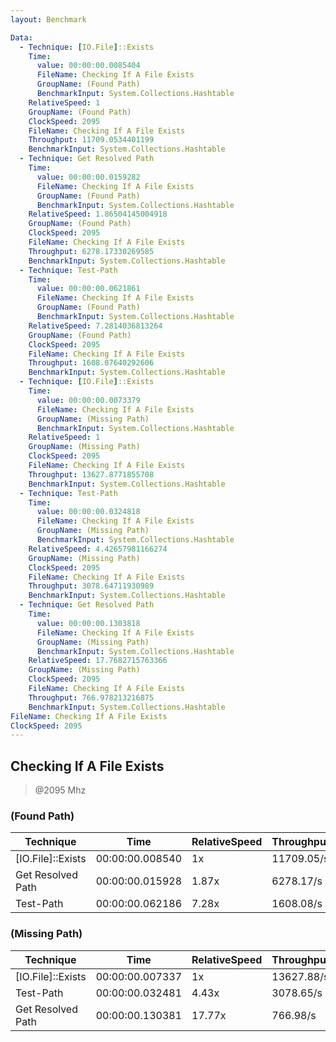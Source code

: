 ```yaml
---
layout: Benchmark

Data: 
  - Technique: [IO.File]::Exists
    Time: 
      value: 00:00:00.0085404
      FileName: Checking If A File Exists
      GroupName: (Found Path)
      BenchmarkInput: System.Collections.Hashtable
    RelativeSpeed: 1
    GroupName: (Found Path)
    ClockSpeed: 2095
    FileName: Checking If A File Exists
    Throughput: 11709.0534401199
    BenchmarkInput: System.Collections.Hashtable
  - Technique: Get Resolved Path
    Time: 
      value: 00:00:00.0159282
      FileName: Checking If A File Exists
      GroupName: (Found Path)
      BenchmarkInput: System.Collections.Hashtable
    RelativeSpeed: 1.86504145004918
    GroupName: (Found Path)
    ClockSpeed: 2095
    FileName: Checking If A File Exists
    Throughput: 6278.17330269585
    BenchmarkInput: System.Collections.Hashtable
  - Technique: Test-Path
    Time: 
      value: 00:00:00.0621861
      FileName: Checking If A File Exists
      GroupName: (Found Path)
      BenchmarkInput: System.Collections.Hashtable
    RelativeSpeed: 7.2814036813264
    GroupName: (Found Path)
    ClockSpeed: 2095
    FileName: Checking If A File Exists
    Throughput: 1608.07640292606
    BenchmarkInput: System.Collections.Hashtable
  - Technique: [IO.File]::Exists
    Time: 
      value: 00:00:00.0073379
      FileName: Checking If A File Exists
      GroupName: (Missing Path)
      BenchmarkInput: System.Collections.Hashtable
    RelativeSpeed: 1
    GroupName: (Missing Path)
    ClockSpeed: 2095
    FileName: Checking If A File Exists
    Throughput: 13627.8771855708
    BenchmarkInput: System.Collections.Hashtable
  - Technique: Test-Path
    Time: 
      value: 00:00:00.0324818
      FileName: Checking If A File Exists
      GroupName: (Missing Path)
      BenchmarkInput: System.Collections.Hashtable
    RelativeSpeed: 4.42657981166274
    GroupName: (Missing Path)
    ClockSpeed: 2095
    FileName: Checking If A File Exists
    Throughput: 3078.64711930989
    BenchmarkInput: System.Collections.Hashtable
  - Technique: Get Resolved Path
    Time: 
      value: 00:00:00.1303818
      FileName: Checking If A File Exists
      GroupName: (Missing Path)
      BenchmarkInput: System.Collections.Hashtable
    RelativeSpeed: 17.7682715763366
    GroupName: (Missing Path)
    ClockSpeed: 2095
    FileName: Checking If A File Exists
    Throughput: 766.978213216875
    BenchmarkInput: System.Collections.Hashtable
FileName: Checking If A File Exists
ClockSpeed: 2095
---
```

Checking If A File Exists
-------------------------
> @2095 Mhz


### (Found Path)


|Technique        |Time           |RelativeSpeed|Throughput|
|-----------------|---------------|-------------|----------|
|[IO.File]::Exists|00:00:00.008540|1x           |11709.05/s|
|Get Resolved Path|00:00:00.015928|1.87x        |6278.17/s |
|Test-Path        |00:00:00.062186|7.28x        |1608.08/s |


### (Missing Path)


|Technique        |Time           |RelativeSpeed|Throughput|
|-----------------|---------------|-------------|----------|
|[IO.File]::Exists|00:00:00.007337|1x           |13627.88/s|
|Test-Path        |00:00:00.032481|4.43x        |3078.65/s |
|Get Resolved Path|00:00:00.130381|17.77x       |766.98/s  |
